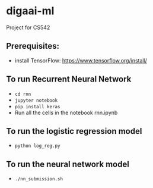 # digaai-ml
Project for CS542

## Prerequisites:
- install TensorFlow: https://www.tensorflow.org/install/


## To run Recurrent Neural Network
- `cd rnn`
- `jupyter notebook`
- `pip install keras`
- Run all the cells in the notebook rnn.ipynb

## To run the logistic regression model
- `python log_reg.py`

## To run the neural network model
- `./nn_submission.sh`